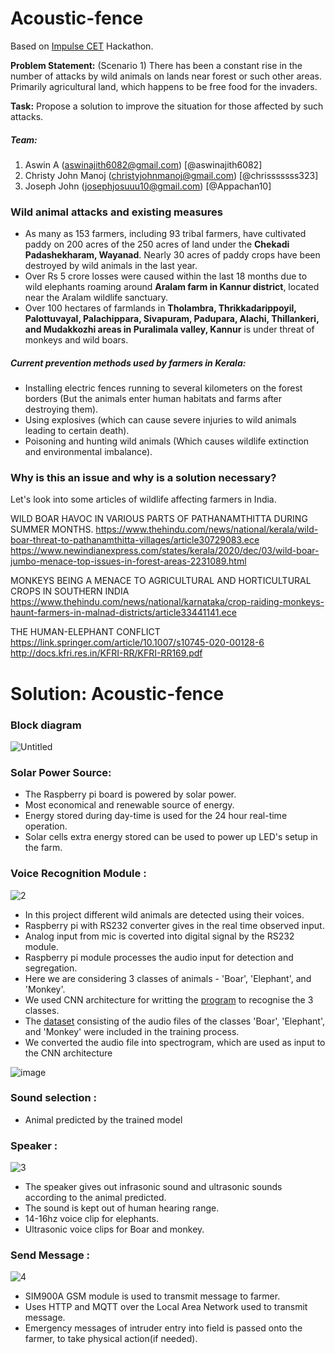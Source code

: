 # Acoustic-fence

Based on [Impulse CET](https://pages.github.com/) Hackathon.

**Problem Statement:** (Scenario 1) There has been a constant rise in the number of attacks by wild animals on lands near forest or such other areas. Primarily agricultural land, which happens to be free food for the invaders.

**Task:** Propose a solution to improve the situation for those affected by such attacks.

##### Team:
1. Aswin A (aswinajith6082@gmail.com) [@aswinajith6082]
2. Christy John Manoj (christyjohnmanoj@gmail.com) [@chrisssssss323]
3. Joseph John (josephjosuuu10@gmail.com) [@Appachan10]

### Wild animal attacks and existing measures

- As many as 153 farmers, including 93 tribal farmers, have cultivated paddy on 200 acres of the 250 acres of land under the **Chekadi Padashekharam, Wayanad**. Nearly 30 acres of paddy crops have been destroyed by wild animals in the last year.
- Over Rs 5 crore losses were caused within the last 18 months due to wild elephants roaming around **Aralam farm in Kannur district**, located near the Aralam wildlife sanctuary.
- Over 100 hectares of farmlands in **Tholambra, Thrikkadarippoyil, Palottuvayal, Palachippara, Sivapuram, Padupara, Alachi, Thillankeri, and Mudakkozhi areas in Puralimala valley, Kannur** is under threat of monkeys and wild boars.

##### Current prevention methods used by farmers in Kerala:

- Installing electric fences running to several kilometers on the forest borders (But the animals enter human habitats and farms after destroying them).
- Using explosives (which can cause severe injuries to wild animals leading to certain death).
- Poisoning and hunting wild animals (Which causes wildlife extinction and environmental imbalance).

### Why is this an issue and why is a solution necessary?
Let's look into some articles of wildlife affecting farmers in India.

WILD BOAR HAVOC IN VARIOUS PARTS OF PATHANAMTHITTA DURING SUMMER MONTHS.
https://www.thehindu.com/news/national/kerala/wild-boar-threat-to-pathanamthitta-villages/article30729083.ece
https://www.newindianexpress.com/states/kerala/2020/dec/03/wild-boar-jumbo-menace-top-issues-in-forest-areas-2231089.html

MONKEYS BEING A MENACE TO AGRICULTURAL AND HORTICULTURAL CROPS IN SOUTHERN INDIA
https://www.thehindu.com/news/national/karnataka/crop-raiding-monkeys-haunt-farmers-in-malnad-districts/article33441141.ece

THE HUMAN-ELEPHANT CONFLICT
https://link.springer.com/article/10.1007/s10745-020-00128-6
http://docs.kfri.res.in/KFRI-RR/KFRI-RR169.pdf


# Solution: Acoustic-fence

### Block diagram

![Untitled](https://user-images.githubusercontent.com/49588749/120081445-5ddbf880-c0db-11eb-9a61-015e2a3766e0.png)





### Solar Power Source:

- The Raspberry pi board is powered by solar power.
- Most economical and renewable source of energy.
- Energy stored during day-time is used for the 24 hour real-time operation.
- Solar cells extra energy stored can be used to power up LED's setup in the farm.


### Voice Recognition Module :

![2](https://user-images.githubusercontent.com/62739750/120079935-00907900-c0d4-11eb-8db2-44849950018c.jpeg)

- In this project different wild animals are detected using their voices.
- Raspberry pi with RS232 converter gives in the real time observed input.
- Analog input from mic is coverted into digital signal by the RS232 module.
- Raspberry pi module processes the audio input for detection and segregation.
- Here we are considering 3 classes of animals - 'Boar', 'Elephant', and 'Monkey'.
- We used CNN architecture for writting the [program](https://github.com/Appachan10/Acoustic-fence/blob/main/Animal_voice_recognition.ipynb) to recognise the 3 classes.
- The [dataset](https://github.com/Appachan10/Acoustic-fence/tree/main/Wild%20animal%20sounds) consisting of the audio files of the classes 'Boar', 'Elephant', and 'Monkey' were included in the training process.
- We converted the audio file into spectrogram, which are used as input to the CNN architecture 

![image](https://user-images.githubusercontent.com/49588749/120082551-430c8280-c0e1-11eb-8ffd-4e60c7c0d3a4.png)


### Sound selection :

- Animal predicted by the trained model

### Speaker :

![3](https://user-images.githubusercontent.com/62739750/120079943-0ede9500-c0d4-11eb-8149-e290fe232f53.jpg)

- The speaker gives out infrasonic sound and ultrasonic sounds according to the animal predicted.
- The sound is kept out of human hearing range.
- 14-16hz voice clip for elephants.
- Ultrasonic voice clips for Boar and monkey.

### Send Message :

![4](https://user-images.githubusercontent.com/62739750/120079955-19009380-c0d4-11eb-92bb-9967a52d4551.jpeg)

- SIM900A GSM module is used to transmit message to farmer.
- Uses HTTP and MQTT over the Local Area Network used to transmit message.
- Emergency messages of intruder entry into field is passed onto the farmer, to take physical action(if needed).
